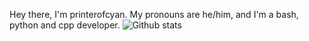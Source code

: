 Hey there, I'm printerofcyan. My pronouns are he/him, and I'm a bash, python and cpp developer.
![Github stats](https://github-readme-stats.vercel.app/api?username=printeroutofcyan&theme=blueberry&count_private=true&hide_border=true&line_height=25&show_icons=true)
